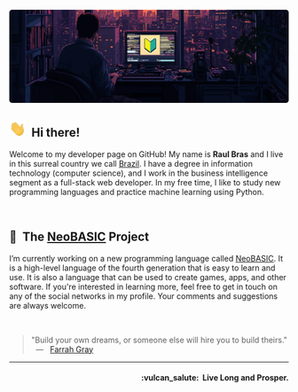 ![Profile Banner](https://raw.githubusercontent.com/teknolista/teknolista/main/assets/profile-banner.png)

## <img src="https://raw.githubusercontent.com/teknolista/teknolista/main/assets/hand-waving.gif" width="30px">&nbsp; Hi there!

Welcome to my developer page on GitHub! My name is <b>Raul Bras</b> and I live in this surreal country we call [Brazil](https://en.wikipedia.org/wiki/Brazil). I have a degree in information technology (computer science), and I work in the business intelligence segment as a full-stack web developer. In my free time, I like to study new programming languages and practice machine learning using Python.

<br />


## 🔰&nbsp; The [NeoBASIC](https://github.com/neobasic) Project

I’m currently working on a new programming language called [NeoBASIC](https://github.com/neobasic). It is a high-level language of the fourth generation that is easy to learn and use. It is also a language that can be used to create games, apps, and other software. If you're interested in learning more, feel free to get in touch on any of the social networks in my profile. Your comments and suggestions are always welcome.

<br />




> "Build your own dreams, or someone else will hire you to build theirs." &nbsp; — &nbsp; [Farrah Gray](https://en.wikipedia.org/wiki/Farrah_Gray)

- - -

<h4 align="right">:vulcan_salute:&nbsp; Live Long and Prosper.</h4>
